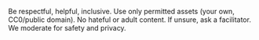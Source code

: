 Be respectful, helpful, inclusive. Use only permitted assets (your own, CC0/public domain). No hateful or adult content. If unsure, ask a facilitator. We moderate for safety and privacy. 